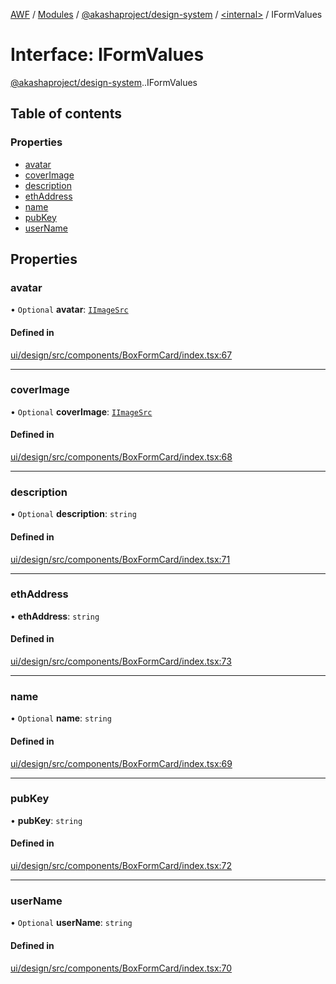 [AWF](../README.md) / [Modules](../modules.md) / [@akashaproject/design-system](../modules/akashaproject_design_system.md) / [<internal\>](../modules/akashaproject_design_system._internal_.md) / IFormValues

# Interface: IFormValues

[@akashaproject/design-system](../modules/akashaproject_design_system.md).[<internal>](../modules/akashaproject_design_system._internal_.md).IFormValues

## Table of contents

### Properties

- [avatar](akashaproject_design_system._internal_.IFormValues.md#avatar)
- [coverImage](akashaproject_design_system._internal_.IFormValues.md#coverimage)
- [description](akashaproject_design_system._internal_.IFormValues.md#description)
- [ethAddress](akashaproject_design_system._internal_.IFormValues.md#ethaddress)
- [name](akashaproject_design_system._internal_.IFormValues.md#name)
- [pubKey](akashaproject_design_system._internal_.IFormValues.md#pubkey)
- [userName](akashaproject_design_system._internal_.IFormValues.md#username)

## Properties

### avatar

• `Optional` **avatar**: [`IImageSrc`](akashaproject_design_system._internal_.IImageSrc.md)

#### Defined in

[ui/design/src/components/BoxFormCard/index.tsx:67](https://github.com/AKASHAorg/akasha-world-framework/blob/d81a7246/ui/design/src/components/BoxFormCard/index.tsx#L67)

___

### coverImage

• `Optional` **coverImage**: [`IImageSrc`](akashaproject_design_system._internal_.IImageSrc.md)

#### Defined in

[ui/design/src/components/BoxFormCard/index.tsx:68](https://github.com/AKASHAorg/akasha-world-framework/blob/d81a7246/ui/design/src/components/BoxFormCard/index.tsx#L68)

___

### description

• `Optional` **description**: `string`

#### Defined in

[ui/design/src/components/BoxFormCard/index.tsx:71](https://github.com/AKASHAorg/akasha-world-framework/blob/d81a7246/ui/design/src/components/BoxFormCard/index.tsx#L71)

___

### ethAddress

• **ethAddress**: `string`

#### Defined in

[ui/design/src/components/BoxFormCard/index.tsx:73](https://github.com/AKASHAorg/akasha-world-framework/blob/d81a7246/ui/design/src/components/BoxFormCard/index.tsx#L73)

___

### name

• `Optional` **name**: `string`

#### Defined in

[ui/design/src/components/BoxFormCard/index.tsx:69](https://github.com/AKASHAorg/akasha-world-framework/blob/d81a7246/ui/design/src/components/BoxFormCard/index.tsx#L69)

___

### pubKey

• **pubKey**: `string`

#### Defined in

[ui/design/src/components/BoxFormCard/index.tsx:72](https://github.com/AKASHAorg/akasha-world-framework/blob/d81a7246/ui/design/src/components/BoxFormCard/index.tsx#L72)

___

### userName

• `Optional` **userName**: `string`

#### Defined in

[ui/design/src/components/BoxFormCard/index.tsx:70](https://github.com/AKASHAorg/akasha-world-framework/blob/d81a7246/ui/design/src/components/BoxFormCard/index.tsx#L70)
